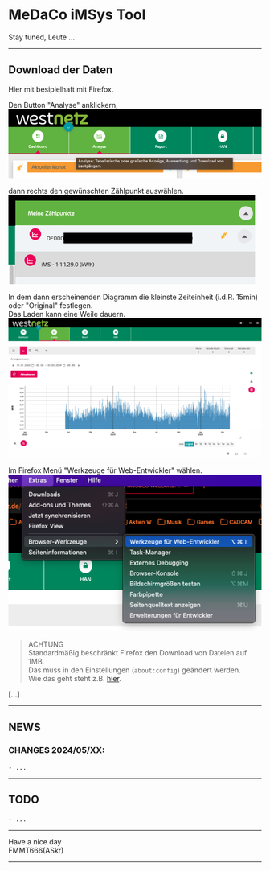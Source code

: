 MeDaCo iMSys Tool
=================

Stay tuned, Leute ...



---
## Download der Daten

Hier mit besipielhaft mit Firefox.  

Den Button "Analyse" anklickern,
![](images/medaco_menu.png)  

dann rechts den gewünschten Zählpunkt auswählen.  
![](images/medaco_zaehlernummer.png)  

In dem dann erscheinenden Diagramm die kleinste Zeiteinheit (i.d.R. 15min) oder "Original" festlegen.  
Das Laden kann eine Weile dauern.  
![](images/medaco_diagramm.png)  

Im Firefox Menü "Werkzeuge für Web-Entwickler" wählen.  
![](images/firefox_webentwickler.png)

> ACHTUNG  
> Standardmäßig beschränkt Firefox den Download von Dateien auf 1MB.  
> Das muss in den Einstellungen (```about:config```) geändert werden.  
> Wie das geht steht z.B. [hier][2].


[...]


---
## NEWS

### CHANGES 2024/05/XX:
    - ...

---
## TODO
    - ...


---
Have a nice day  
FMMT666(ASkr)


---
[1]: https://medaco.westnetz.de/login
[2]: https://stackoverflow.com/questions/51687462/firefox-developer-tools-truncates-long-network-response-chrome-does-not-show